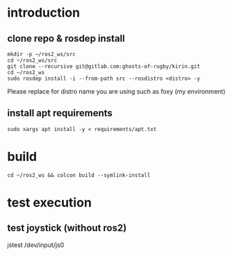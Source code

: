 # introduction
## clone repo & rosdep install
```
mkdir -p ~/ros2_ws/src
cd ~/ros2_ws/src
git clone --recursive git@gitlab.com:ghosts-of-rugby/kirin.git
cd ~/ros2_ws
sudo rosdep install -i --from-path src --rosdistro <distro> -y
```
Please replace <distro> for distro name you are using such as foxy (my environment)

## install apt requirements
```
sudo xargs apt install -y < requirements/apt.txt
```

# build
```
cd ~/ros2_ws && colcon build --symlink-install
```

# test execution
## test joystick (without ros2)
jstest /dev/input/js0
